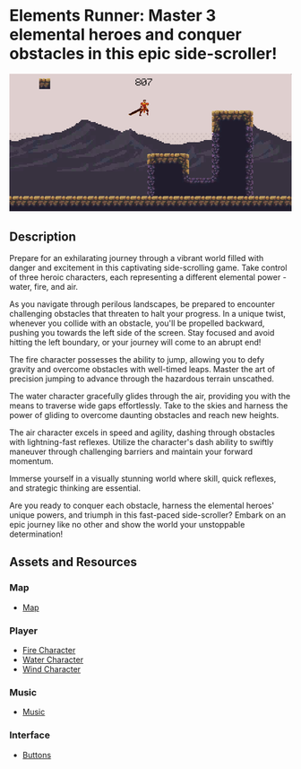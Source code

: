 # Elements Runner: Master 3 elemental heroes and conquer obstacles in this epic side-scroller!

![example](./Assets/Icon/Example.png)

## Description
Prepare for an exhilarating journey through a vibrant world filled with danger and excitement in this captivating side-scrolling game. Take control of three heroic characters, each representing a different elemental power - water, fire, and air.

As you navigate through perilous landscapes, be prepared to encounter challenging obstacles that threaten to halt your progress. In a unique twist, whenever you collide with an obstacle, you'll be propelled backward, pushing you towards the left side of the screen. Stay focused and avoid hitting the left boundary, or your journey will come to an abrupt end!

The fire character possesses the ability to jump, allowing you to defy gravity and overcome obstacles with well-timed leaps. Master the art of precision jumping to advance through the hazardous terrain unscathed.

The water character gracefully glides through the air, providing you with the means to traverse wide gaps effortlessly. Take to the skies and harness the power of gliding to overcome daunting obstacles and reach new heights.

The air character excels in speed and agility, dashing through obstacles with lightning-fast reflexes. Utilize the character's dash ability to swiftly maneuver through challenging barriers and maintain your forward momentum.

Immerse yourself in a visually stunning world where skill, quick reflexes, and strategic thinking are essential. 

Are you ready to conquer each obstacle, harness the elemental heroes' unique powers, and triumph in this fast-paced side-scroller? Embark on an epic journey like no other and show the world your unstoppable determination!

## Assets and Resources 
### Map
* [Map](https://oisougabo.itch.io/free-platformer-16x16)

### Player
* [Fire Character](https://chierit.itch.io/elementals-fire-knight)
* [Water Character](https://chierit.itch.io/elementals-water-priestess)
* [Wind Character](https://chierit.itch.io/elementals-wind-hashashin)

### Music
* [Music](https://pixabay.com/music/synthwave-a-hero-of-the-80s-126684/)

### Interface
* [Buttons](https://free-game-assets.itch.io/free-jungle-cartoon-gui)